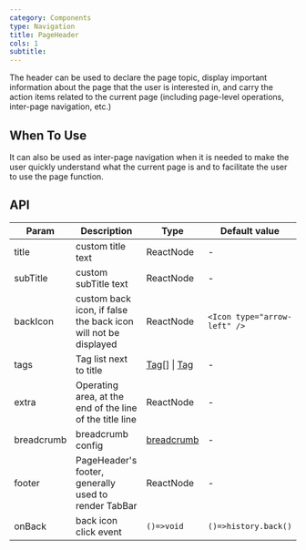 ```yaml
---
category: Components
type: Navigation
title: PageHeader
cols: 1
subtitle:
---
```


The header can be used to declare the page topic, display important information about the page that the user is interested in, and carry the action items related to the current page (including page-level operations, inter-page navigation, etc.)

## When To Use

It can also be used as inter-page navigation when it is needed to make the user quickly understand what the current page is and to facilitate the user to use the page function.

## API

| Param | Description | Type | Default value |
| --- | --- | --- | --- |
| title | custom title text | ReactNode | - |
| subTitle | custom subTitle text | ReactNode | - |
| backIcon | custom back icon, if false the back icon will not be displayed | ReactNode | `<Icon type="arrow-left" />` |
| tags | Tag list next to title | [Tag](https://ant.design/components/tag-cn/)[] \| [Tag](https://ant.design/components/tag-cn/) | - |
| extra | Operating area, at the end of the line of the title line | ReactNode | - |
| breadcrumb | breadcrumb config | [breadcrumb](https://ant.design/components/breadcrumb-cn/) | - |
| footer | PageHeader's footer, generally used to render TabBar | ReactNode | - |
| onBack | back icon click event | `()=>void` | `()=>history.back()` |

